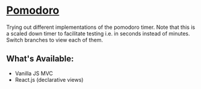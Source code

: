 # [Pomodoro]()

Trying out different implementations of the pomodoro timer. Note that this is a scaled down timer to facilitate testing i.e. in seconds instead of minutes. Switch branches to view each of them.

## What's Available:
- Vanilla JS MVC
- React.js (declarative views)
